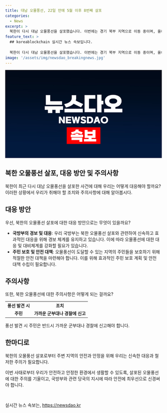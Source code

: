 ```yaml
---
title: 대남 오물풍선, 22일 만에 5월 이후 8번째 살포
categories:
  - News
excerpt: >
  북한이 다시 대남 오물풍선을 살포했습니다. 이번에는 경기 북부 지역으로 이동 중이며, 올해 8번째 사례입니다. 군 당국은 떨어진 풍선을 발견하면 가까운 군부대나 경찰에 신고하라고 당부했습니다. 김여정 북한 노동당 부부장은 남한에서 보낸 대북전단이 추가로 발견됐을 경우 처참하고 기막힌 대가를 감당해야 할 것이라고 위협했습니다.
feature_text: >
  ## koreablockchain 실시간 뉴스 속보입니다.

  북한이 다시 대남 오물풍선을 살포했습니다. 이번에는 경기 북부 지역으로 이동 중이며, 올해 8번째 사례입니다. 군 당국은 떨어진 풍선을 발견하면 가까운 군부대나 경찰에 신고하라고 당부했습니다. 김여정 북한 노동당 부부장은 남한에서 보낸 대북전단이 추가로 발견됐을 경우 처참하고 기막힌 대가를 감당해야 할 것이라고 위협했습니다.
image: '/assets/img/newsdao_breakingnews.jpg'
---
```


<p><img src="/assets/img/newsdao_breakingnews.jpg" alt="koreablockchain 속보" /></p>

<h2>북한 오물풍선 살포, 대응 방안 및 주의사항</h2>

<p>북한이 최근 다시 대남 오물풍선을 살포한 사건에 대해 우리는 어떻게 대응해야 할까요? 이러한 상황에서 우리가 취해야 할 조치와 주의사항에 대해 알아봅시다.</p>

<h2>대응 방안</h2>

<p data-ke-size="size16">우선, 북한의 오물풍선 살포에 대한 대응 방안으로는 무엇이 있을까요?</p>

<ul>
    <li><b>국방부의 경보 및 대응</b>: 우리 국방부는 북한 오물풍선 살포와 관련하여 신속하고 효과적인 대응을 위해 경보 체계를 유지하고 있습니다. 이에 따라 오물풍선에 대한 대응 및 대비체계를 강화할 필요가 있습니다.</li>
    <li><b>주민 보호 및 안전 대책</b>: 오물풍선이 도달할 수 있는 지역의 주민들을 보호하기 위해 적절한 안전 대책을 마련해야 합니다. 이를 위해 효과적인 주민 보호 계획 및 안전 대책 수립이 필요합니다.</li>
</ul>

<h2>주의사항</h2>

<p data-ke-size="size16">또한, 북한 오물풍선에 대한 주의사항은 어떻게 되는 걸까요?</p>

<table>
    <tr>
        <td style="text-align: center; height: 17px;"><b>풍선 발견 시</b></td>
        <td style="text-align: center; height: 17px;"><b>조치</b></td>
    </tr>
    <tr>
        <td style="text-align: center; height: 17px;"><b> 주민</b></td>
        <td style="text-align: center; height: 17px;"><b>가까운 군부대나 경찰에 신고</b></td>
    </tr>
</table>

<p data-ke-size="size16">풍선 발견 시 주민은 반드시 가까운 군부대나 경찰에 신고해야 합니다.</p>

<h2>한마디로</h2>

<p data-ke-size="size16">북한의 오물풍선 살포로부터 주변 지역의 안전과 안정을 위해 우리는 신속한 대응과 철저한 주의가 필요합니다.</p>

<p>이번 사태로부터 우리가 안전하고 안정한 환경에서 생활할 수 있도록, 살포된 오물풍선에 대한 주의를 기울이고, 국방부와 관련 당국의 지시에 따라 안전에 최우선으로 신경써야 합니다.</p>

<p data-ke-size="size16">&nbsp;</p>
실시간 뉴스 속보는, <a href="https://newsdao.kr" rel="dofollow">https://newsdao.kr</a>


